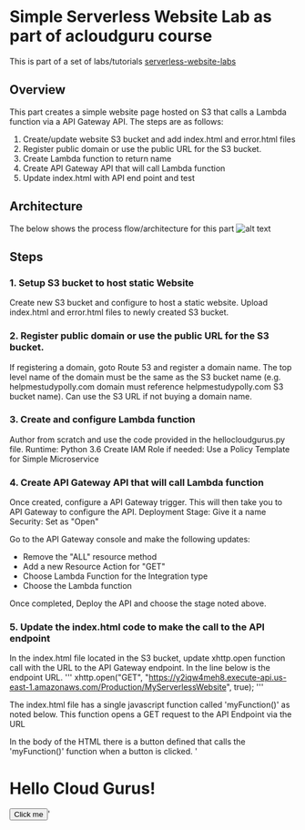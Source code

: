 # **Simple Serverless Website Lab as part of acloudguru course**
This is part of a set of labs/tutorials [serverless-website-labs]

## Overview
This part creates a simple website page hosted on S3 that calls a Lambda function via a API Gateway API.  The steps are as follows:
1. Create/update website S3 bucket and add index.html and error.html files
2. Register public domain or use the public URL for the S3 bucket.
3. Create Lambda function to return name
4. Create API Gateway API that will call Lambda function
5. Update index.html with API end point and test

## Architecture
The below shows the process flow/architecture for this part
![alt text][Serverless Website Process Flow-Part 1]

## Steps

### 1. Setup S3 bucket to host static Website
Create new S3 bucket and configure to host a static website.  Upload index.html and error.html files to newly created S3 bucket.

### 2. Register public domain or use the public URL for the S3 bucket.
If registering a domain, goto Route 53 and register a domain name.  The top level name of the domain must be the same as the S3 bucket name (e.g. helpmestudypolly.com domain must reference helpmestudypolly.com S3 bucket name).  Can use the S3 URL if not buying a domain name.

### 3. Create and configure Lambda function
Author from scratch and use the code provided in the hellocloudgurus.py file.
Runtime: Python 3.6
Create IAM Role if needed: Use a Policy Template for Simple Microservice
				
### 4. Create API Gateway API that will call Lambda function
Once created, configure a API Gateway trigger.  This will then take you to API Gateway to configure the API.
Deployment Stage: Give it a name
Security: Set as "Open"

Go to the API Gateway console and make the following updates:
* Remove the "ALL" resource method
* Add a new Resource Action for "GET"
* Choose Lambda Function for the Integration type
* Choose the Lambda function

Once completed, Deploy the API and choose the stage noted above.

### 5. Update the index.html code to make the call to the API endpoint
In the index.html file located in the S3 bucket, update xhttp.open function call with the URL to the API Gateway endpoint.  In the line below is the endpoint URL. 
'''
xhttp.open("GET", "https://y2iqw4meh8.execute-api.us-east-1.amazonaws.com/Production/MyServerlessWebsite", true);
'''

The index.html file has a single javascript function called 'myFunction()' as noted below.  This function opens a GET request to the API Endpoint via the URL

In the body of the HTML there is a button defined that calls the 'myFunction()' function when a button is clicked.
		'<h1>Hello <span id="my-demo">Cloud Gurus!</span></h1>
		<button onclick="myFunction()">Click me</button>'


				
[comment]: # (references used in README)
[serverless-website-labs]:../README.md
[Serverless Website Process Flow-Part 1]:../images/Serverless-Website-Acloudguru-ProcessFlow-Part-1
